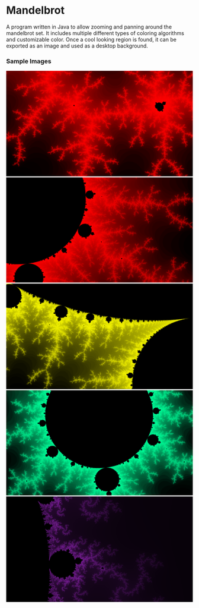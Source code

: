 # Mandelbrot
A program written in Java to allow zooming and panning around the mandelbrot set. 
It includes multiple different types of coloring algorithms and customizable color. 
Once a cool looking region is found, it can be exported as an image and used as a desktop background.

### Sample Images
<!--
<img src="Mandelbrot2/sample_images/mandelbrot_original.png" alt="drawing" width="400"/>
<img src="Mandelbrot2/sample_images/mandelbrots.png" alt="drawing" width="400"/>
<img src="Mandelbrot2/sample_images/mandelbrot_normalized.png" alt="drawing" width="400"/>
<img src="Mandelbrot2/sample_images/mandelbrot6.png" alt="drawing" width="400"/>
--->

<div style="text-align:center"><img src="Mandelbrot2/sample_images/generated/Mandelbrot6.png" alt="drawing" width="600"/>
<img src="Mandelbrot2/sample_images/generated/Mandelbrot7.png" alt="drawing" width="600"/>
<img src="Mandelbrot2/sample_images/generated/Mandelbrot8.png" alt="drawing" width="600"/>
<img src="Mandelbrot2/sample_images/generated/Mandelbrot9.png" alt="drawing" width="600"/>
<img src="Mandelbrot2/sample_images/generated/Mandelbrot10.png" alt="drawing" width="600"/>
